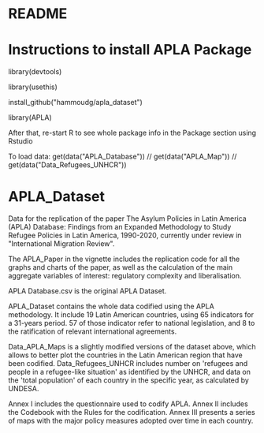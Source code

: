 # README

# Instructions to install APLA Package

library(devtools)

library(usethis)

install_github("hammoudg/apla_dataset")

library(APLA)

After that, re-start R to see whole package info in the Package section using Rstudio

To load data: 
get(data("APLA_Database")) // 
get(data("APLA_Map")) //
get(data("Data_Refugees_UNHCR"))

# APLA_Dataset

Data for the replication of the paper The Asylum Policies in Latin America (APLA) Database: Findings from an Expanded Methodology to Study Refugee Policies in Latin America, 1990-2020, currently under review in "International Migration Review".

The APLA_Paper in the vignette includes the replication code for all the graphs and charts of the paper, as well as the calculation of the main aggregate variables of interest: regulatory complexity and liberalisation. 


APLA Database.csv is the original APLA Dataset.  

APLA_Dataset contains the whole data codified using the APLA methodology. It include 19 Latin American countries, using 65 indicators for a 31-years period. 57 of those indicator refer to national legislation, and 8 to the ratification of relevant international agreements. 

Data_APLA_Maps is a slightly modified versions of the dataset above, which allows to better plot the countries in the Latin American region that have been codified. 
Data_Refugees_UNHCR includes number on 'refugees and people in a refugee-like situation' as identified by the UNHCR, and data on the 'total population' of each country in the specific year, as calculated by UNDESA.

Annex I includes the questionnaire used to codify APLA. 
Annex II includes the Codebook with the Rules for the codification. 
Annex III presents a series of maps with the major policy measures adopted over time in each country. 



